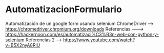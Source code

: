# AutomatizacionFormulario
Automatización de un google form usando selenium 
ChromeDriver --> https://chromedriver.chromium.org/downloads
Referencias ---> https://hackernoon.com/es/automatizaci%C3%B3n-web-con-python-y-selenium
Referencias 2 --> https://www.youtube.com/watch?v=B5X2nyA8RlU
